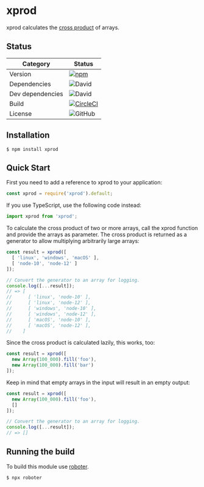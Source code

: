 # xprod

xprod calculates the [cross product](https://en.wikipedia.org/wiki/Cross_product) of arrays.

## Status

| Category         | Status                                                                                                                                 |
| ---------------- | -------------------------------------------------------------------------------------------------------------------------------------- |
| Version          | [![npm](https://img.shields.io/npm/v/xprod)](https://www.npmjs.com/package/xprod)                                                      |
| Dependencies     | ![David](https://img.shields.io/david/thenativeweb/xprod)                                                                              |
| Dev dependencies | ![David](https://img.shields.io/david/dev/thenativeweb/xprod)                                                                          |
| Build            | [![CircleCI](https://img.shields.io/circleci/build/github/thenativeweb/xprod)](https://circleci.com/gh/thenativeweb/xprod/tree/master) |
| License          | ![GitHub](https://img.shields.io/github/license/thenativeweb/xprod)                                                                    |

## Installation

```shell
$ npm install xprod
```

## Quick Start

First you need to add a reference to xprod to your application:

```javascript
const xprod = require('xprod').default;
```

If you use TypeScript, use the following code instead:

```typescript
import xprod from 'xprod';
```

To calculate the cross product of two or more arrays, call the xprod function and provide the arrays as parameter. The cross product is returned as a generator to allow multiplying arbitrarily large arrays:

```typescript
const result = xprod([
  [ 'linux', 'windows', 'macOS' ],
  [ 'node-10', 'node-12' ]
]);

// Convert the generator to an array for logging.
console.log([...result]);
// => [
//      [ 'linux', 'node-10' ],
//      [ 'linux', 'node-12' ],
//      [ 'windows', 'node-10' ],
//      [ 'windows', 'node-12' ],
//      [ 'macOS', 'node-10' ],
//      [ 'macOS', 'node-12' ],
//    ]
```

Since the cross product is calculated lazily, this works, too:

```typescript
const result = xprod([
  new Array(100_000).fill('foo'),
  new Array(100_000).fill('bar')
]);
```

Keep in mind that empty arrays in the input will result in an empty output:

```typescript
const result = xprod([
  new Array(100_000).fill('foo'),
  []
]);

// Convert the generator to an array for logging.
console.log([...result]);
// => []
```

## Running the build

To build this module use [roboter](https://www.npmjs.com/package/roboter).

```shell
$ npx roboter
```
